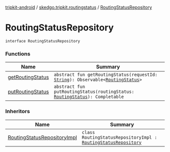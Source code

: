 [tripkit-android](../../index.md) / [skedgo.tripkit.routingstatus](../index.md) / [RoutingStatusRepository](./index.md)

# RoutingStatusRepository

`interface RoutingStatusRepository`

### Functions

| Name | Summary |
|---|---|
| [getRoutingStatus](get-routing-status.md) | `abstract fun getRoutingStatus(requestId: `[`String`](https://kotlinlang.org/api/latest/jvm/stdlib/kotlin/-string/index.html)`): Observable<`[`RoutingStatus`](../-routing-status/index.md)`>` |
| [putRoutingStatus](put-routing-status.md) | `abstract fun putRoutingStatus(routingStatus: `[`RoutingStatus`](../-routing-status/index.md)`): Completable` |

### Inheritors

| Name | Summary |
|---|---|
| [RoutingStatusRepositoryImpl](../../com.skedgo.tripkit.data.routingstatus/-routing-status-repository-impl/index.md) | `class RoutingStatusRepositoryImpl : `[`RoutingStatusRepository`](./index.md) |
